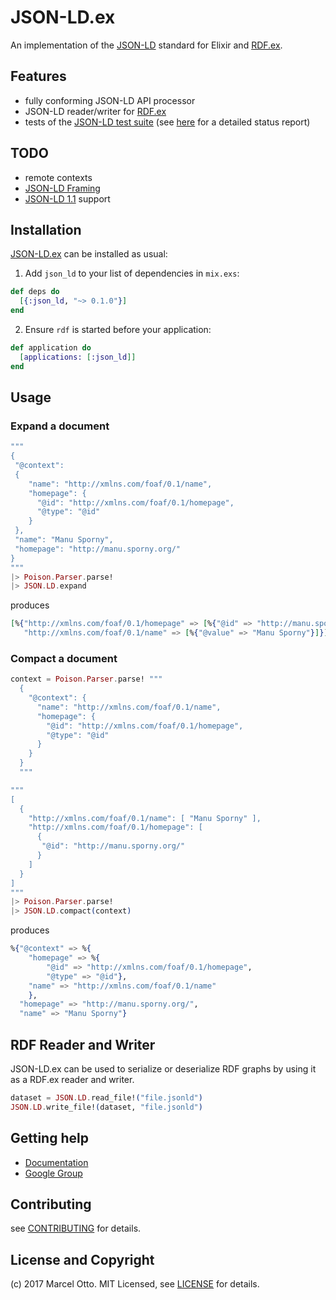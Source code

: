 # JSON-LD.ex

An implementation of the [JSON-LD] standard for Elixir and [RDF.ex].


## Features

- fully conforming JSON-LD API processor
- JSON-LD reader/writer for [RDF.ex]
- tests of the [JSON-LD test suite][] (see [here](https://github.com/marcelotto/jsonld-ex/wiki/JSON-LD-status-report) for a detailed status report)


## TODO

- remote contexts
- [JSON-LD Framing]
- [JSON-LD 1.1] support


## Installation

[JSON-LD.ex](https://hex.pm/packages/json_ld) can be installed as usual:

1. Add `json_ld` to your list of dependencies in `mix.exs`:

```elixir
def deps do
  [{:json_ld, "~> 0.1.0"}]
end
```

2. Ensure `rdf` is started before your application:

```elixir
def application do
  [applications: [:json_ld]]
end
```

## Usage


### Expand a document

```elixir
"""
{
 "@context":
 {
    "name": "http://xmlns.com/foaf/0.1/name",
    "homepage": {
      "@id": "http://xmlns.com/foaf/0.1/homepage",
      "@type": "@id"
    }
 },
 "name": "Manu Sporny",
 "homepage": "http://manu.sporny.org/"
}
"""
|> Poison.Parser.parse!
|> JSON.LD.expand
```

produces

```elixir
[%{"http://xmlns.com/foaf/0.1/homepage" => [%{"@id" => "http://manu.sporny.org/"}],
   "http://xmlns.com/foaf/0.1/name" => [%{"@value" => "Manu Sporny"}]}]
```

### Compact a document

```elixir
context = Poison.Parser.parse! """
  {
    "@context": {
      "name": "http://xmlns.com/foaf/0.1/name",
      "homepage": {
        "@id": "http://xmlns.com/foaf/0.1/homepage",
        "@type": "@id"
      }
    }
  }
  """

"""
[
  {
    "http://xmlns.com/foaf/0.1/name": [ "Manu Sporny" ],
    "http://xmlns.com/foaf/0.1/homepage": [
      {
       "@id": "http://manu.sporny.org/"
      }
    ]
  }
]
"""
|> Poison.Parser.parse!
|> JSON.LD.compact(context)
```

produces 

```elixir
%{"@context" => %{
    "homepage" => %{
        "@id" => "http://xmlns.com/foaf/0.1/homepage", 
        "@type" => "@id"},
    "name" => "http://xmlns.com/foaf/0.1/name"
    },
  "homepage" => "http://manu.sporny.org/", 
  "name" => "Manu Sporny"}
```


## RDF Reader and Writer

JSON-LD.ex can be used to serialize or deserialize RDF graphs by using it as a RDF.ex reader and writer.

```elixir
dataset = JSON.LD.read_file!("file.jsonld")
JSON.LD.write_file!(dataset, "file.jsonld")
```


## Getting help

- [Documentation](http://hexdocs.pm/json_ld)
- [Google Group](https://groups.google.com/d/forum/rdfex)


## Contributing

see [CONTRIBUTING](CONTRIBUTING.md) for details.


## License and Copyright

(c) 2017 Marcel Otto. MIT Licensed, see [LICENSE](LICENSE.md) for details.


[RDF.ex]:             https://hex.pm/packages/rdf
[JSON-LD]:            http://www.w3.org/TR/json-ld/ "JSON-LD 1.0"
[JSON-LD 1.1]:        https://json-ld.org/spec/latest/json-ld/ "JSON-LD 1.1"
[JSON-LD API]:        http://www.w3.org/TR/json-ld-api/ "JSON-LD 1.0 Processing Algorithms and API"
[JSON-LD Framing]:    http://json-ld.org/spec/latest/json-ld-framing/
[JSON-LD test suite]: http://json-ld.org/test-suite/



